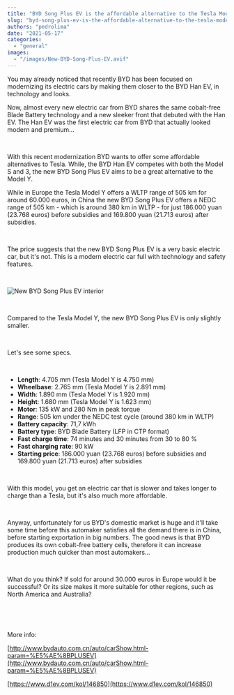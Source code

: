 ```yaml
---
title: "BYD Song Plus EV is the affordable alternative to the Tesla Model Y"
slug: "byd-song-plus-ev-is-the-affordable-alternative-to-the-tesla-model-y"
authors: "pedrolima"
date: "2021-05-17"
categories: 
  - "general"
images: 
  - "/images/New-BYD-Song-Plus-EV.avif"
---
```


You may already noticed that recently BYD has been focused on modernizing its electric cars by making them closer to the BYD Han EV, in technology and looks.

Now, almost every new electric car from BYD shares the same cobalt-free Blade Battery technology and a new sleeker front that debuted with the Han EV. The Han EV was the first electric car from BYD that actually looked modern and premium...

 

With this recent modernization BYD wants to offer some affordable alternatives to Tesla. While, the BYD Han EV competes with both the Model S and 3, the new BYD Song Plus EV aims to be a great alternative to the Model Y.

While in Europe the Tesla Model Y offers a WLTP range of 505 km for around 60.000 euros, in China the new BYD Song Plus EV offers a NEDC range of 505 km - which is around 380 km in WLTP - for just 186.000 yuan (23.768 euros) before subsidies and 169.800 yuan (21.713 euros) after subsidies.

 

The price suggests that the new BYD Song Plus EV is a very basic electric car, but it's not. This is a modern electric car full with technology and safety features.

 

![New BYD Song Plus EV interior](images/New-BYD-Song-Plus-EV-interior.avif)

 

Compared to the Tesla Model Y, the new BYD Song Plus EV is only slightly smaller.

 

Let's see some specs.

 

- **Length**: 4.705 mm (Tesla Model Y is 4.750 mm)
- **Wheelbase**: 2.765 mm (Tesla Model Y is 2.891 mm)
- **Width**: 1.890 mm (Tesla Model Y is 1.920 mm)
- **Height**: 1.680 mm (Tesla Model Y is 1.623 mm)
- **Motor**: 135 kW and 280 Nm in peak torque
- **Range**: 505 km under the NEDC test cycle (around 380 km in WLTP)
- **Battery capacity**: 71,7 kWh
- **Battery type**: BYD Blade Battery (LFP in CTP format)
- **Fast charge time**: 74 minutes and 30 minutes from 30 to 80 %
- **Fast charging rate**: 90 kW
- **Starting price**: 186.000 yuan (23.768 euros) before subsidies and 169.800 yuan (21.713 euros) after subsidies

 

With this model, you get an electric car that is slower and takes longer to charge than a Tesla, but it's also much more affordable.

 

Anyway, unfortunately for us BYD's domestic market is huge and it'll take some time before this automaker satisfies all the demand there is in China, before starting exportation in big numbers. The good news is that BYD produces its own cobalt-free battery cells, therefore it can increase production much quicker than most automakers...

 

What do you think? If sold for around 30.000 euros in Europe would it be successful? Or its size makes it more suitable for other regions, such as North America and Australia?

 

 

More info:

[http://www.bydauto.com.cn/auto/carShow.html-param=%E5%AE%8BPLUSEV](http://www.bydauto.com.cn/auto/carShow.html-param=%E5%AE%8BPLUSEV)

[https://www.d1ev.com/kol/146850](https://www.d1ev.com/kol/146850)
